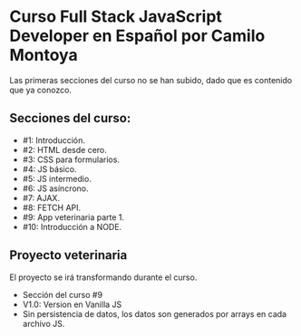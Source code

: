 # Curso Full Stack JavaScript Developer en Español por Camilo Montoya

Las primeras secciones del curso no se han subido, dado que es contenido que ya conozco.

## Secciones del curso:

- #1: Introducción.
- #2: HTML desde cero.
- #3: CSS para formularios.
- #4: JS básico.
- #5: JS intermedio.
- #6: JS asíncrono.
- #7: AJAX.
- #8: FETCH API.
- #9: App veterinaria parte 1.
- #10: Introducción a NODE.

## Proyecto veterinaria

El proyecto se irá transformando durante el curso.

- Sección del curso #9
- V1.0: Version en Vanilla JS
- Sin persistencia de datos, los datos son generados por arrays en cada archivo JS.
